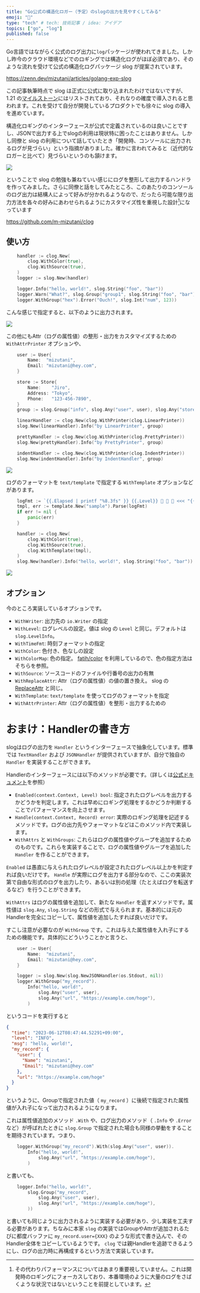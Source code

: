 ```yaml
---
title: "Go公式の構造化ロガー（予定）のslogの出力を見やすくしてみる"
emoji: "🔖"
type: "tech" # tech: 技術記事 / idea: アイデア
topics: ["go", "log"]
published: false
---
```


Go言語ではながらく公式のログ出力に`log`パッケージが使われてきました。しかし昨今のクラウド環境などでのロギングでは構造化ログがほぼ必須であり、そのような流れを受けて公式の構造化ログパッケージ slog が提案されています。

https://zenn.dev/mizutani/articles/golang-exp-slog

この記事執筆時点で slog は正式に公式に取り込まれたわけではないですが、 1.21 の[マイルストーン](https://github.com/golang/go/milestone/279)にはリストされており、それなりの確度で導入されると思われます。これを受けて自分が開発しているプロダクトでも徐々に slog の導入を進めています。

構造化ロギングのインターフェースが公式で定義されているのは良いことですし、JSONで出力する上でslogの利用は現状特に困ったことはありません。しかし同僚と slog の利用について話していたとき「開発時、コンソールに出力されるログが見づらい」という指摘がありました。確かに言われてみると（近代的なロガーと比べて）見づらいというのも頷けます。

![](https://storage.googleapis.com/zenn-user-upload/c5254856238e-20230611.png)

ということで slog の勉強も兼ねていい感じにログを整形して出力するハンドラを作ってみました。さらに同僚と話をしてみたところ、このあたりのコンソールのログ出力は結構人によって好みが分かれるようなので、だったら可能な限り出力方法を各々の好みにあわせられるようにカスタマイズ性を重視した設計[^1]になっています

https://github.com/m-mizutani/clog

## 使い方

```go
	handler := clog.New(
		clog.WithColor(true),
		clog.WithSource(true),
	)
	logger := slog.New(handler)

	logger.Info("hello, world!", slog.String("foo", "bar"))
	logger.Warn("What?", slog.Group("group1", slog.String("foo", "bar")))
	logger.WithGroup("hex").Error("Ouch!", slog.Int("num", 123))
```

こんな感じで指定すると、以下のように出力されます。

![](https://storage.googleapis.com/zenn-user-upload/9dc1ec381b34-20230611.png)

この他にもAttr（ログの属性値）の整形・出力をカスタマイズするための `WithAttrPrinter` オプションや、

```go
	user := User{
		Name:  "mizutani",
		Email: "mizutani@hey.com",
	}

	store := Store{
		Name:    "Jiro",
		Address: "Tokyo",
		Phone:   "123-456-7890",
	}
	group := slog.Group("info", slog.Any("user", user), slog.Any("store", store))

	linearHandler := clog.New(clog.WithPrinter(clog.LinearPrinter))
	slog.New(linearHandler).Info("by LinearPrinter", group)

	prettyHandler := clog.New(clog.WithPrinter(clog.PrettyPrinter))
	slog.New(prettyHandler).Info("by PrettyPrinter", group)

	indentHandler := clog.New(clog.WithPrinter(clog.IndentPrinter))
	slog.New(indentHandler).Info("by IndentHandler", group)
```


![](https://storage.googleapis.com/zenn-user-upload/8501bc645d76-20230611.png)

ログのフォーマットを `text/template` で指定する `WithTemplate` オプションなどがあります。

```go
	logFmt := `{{.Elapsed | printf "%8.3fs" }} {{.Level}} 📣 📣 📣 <<< "{{.Message}}" 🗒️ `
	tmpl, err := template.New("sample").Parse(logFmt)
	if err != nil {
		panic(err)
	}

	handler := clog.New(
		clog.WithColor(true),
		clog.WithSource(true),
		clog.WithTemplate(tmpl),
	)
	slog.New(handler).Info("hello, world!", slog.String("foo", "bar"))
```

![](https://storage.googleapis.com/zenn-user-upload/91220256a1c8-20230611.png)

## オプション

今のところ実装しているオプションです。

- `WithWriter`: 出力先の `io.Writer` の指定
- `WithLevel`: ログレベルの設定。値は slog の `Level` と同じ。デフォルトは `slog.LevelInfo`。
- `WithTimeFmt`: 時刻フォーマットの指定
- `WithColor`: 色付き、色なしの設定
- `WithColorMap`: 色の指定。 [fatih/color](https://github.com/fatih/color) を利用しているので、色の指定方法はそちらを参照。
- `WithSource`: ソースコードのファイルや行番号の出力の有無
- `WithReplaceAttr`: Attr（ログの属性値）の値の置き換え。 slog の [ReplaceAttr](https://pkg.go.dev/golang.org/x/exp/slog#HandlerOptions) と同じ。
- `WithTemplate`: `text/template` を使ってログのフォーマットを指定
- `WithAttrPrinter`: Attr（ログの属性値）を整形・出力するための

# おまけ：Handlerの書き方

slogはログの出力を `Handler` というインターフェースで抽象化しています。標準では `TextHandler` および `JSONHandler` が提供されていますが、自分で独自の `Handler` を実装することができます。

Handlerのインターフェースには以下のメソッドが必要です。（詳しくは[公式ドキュメント](https://pkg.go.dev/golang.org/x/exp/slog#Handler)を参照）

- `Enabled(context.Context, Level) bool`: 指定されたログレベルを出力するかどうかを判定します。これは早めにロギング処理をするかどうか判断することでパフォーマンスを向上させます。
- `Handle(context.Context, Record) error`: 実際のロギング処理を記述するメソッドです。ログの出力先やフォーマットなどはこのメソッド内で実装します。
- `WithAttrs` と `WithGroups`: これらはログの属性値やグループを追加するためのものです。これらを実装することで、ログの属性値やグループを追加した `Handler` を作ることができます。

`Enabled` は愚直に与えられたログレベルが設定されたログレベル以上かを判定すれば良いだけです。 `Handle` が実際にログを出力する部分なので、ここの実装次第で自由な形式のログを出力したり、あるいは別の処理（たとえばログを転送するなど）を行うことができます。

`WithAttrs` はログの属性値を追加して、新たな `Handler` を返すメソッドです。属性値は `slog.Any`, `slog.String` などの形式で与えられます。基本的には元のHandlerを完全にコピーして、属性値を追加したすれば良いだけです。

すこし注意が必要なのが `WithGroup` です。これは与えた属性値を入れ子にするための機能です。具体的にどういうことかと言うと、

```go
	user := User{
		Name:  "mizutani",
		Email: "mizutani@hey.com",
	}

	logger := slog.New(slog.NewJSONHandler(os.Stdout, nil))
	logger.WithGroup("my_record").
		Info("hello, world!",
			slog.Any("user", user),
			slog.Any("url", "https://example.com/hoge"),
		)
```

というコードを実行すると

```json
{
  "time": "2023-06-12T08:47:44.52291+09:00",
  "level": "INFO",
  "msg": "hello, world!",
  "my_record": {
    "user": {
      "Name": "mizutani",
      "Email": "mizutani@hey.com"
    },
    "url": "https://example.com/hoge"
  }
}
```

というように、Groupで指定された値（ `my_record` ）に後続で指定された属性値が入れ子になって出力されるようになります。

これは属性値追加のメソッド `.With` や、ログ出力のメソッド（ `.Info` や `.Error` など）が呼ばれたときに `slog.Group` で指定された場合も同様の挙動をすることを期待されています。つまり、

```go
	logger.WithGroup("my_record").With(slog.Any("user", user)).
		Info("hello, world!",
			slog.Any("url", "https://example.com/hoge"),
		)
```

と書いても、

```go
	logger.Info("hello, world!",
		slog.Group("my_record",
			slog.Any("user", user),
			slog.Any("url", "https://example.com/hoge"),
        ))
```

と書いても同じように出力されるように実装する必要があり、少し実装を工夫する必要があります。ちなみに本家 `slog` の実装ではGroupやAttrが追加されるたびに都度バッファに `my_record.user={XXX}` のような形式で書き込んで、そのHandler全体をコピーしているようです。 `clog` では親Handlerを追跡できるようにし、ログの出力時に再構成するという方法で実装しています。

[^1]: その代わりパフォーマンスについてはあまり重要視していません。これは開発時のロギングにフォーカスしており、本番環境のように大量のログをさばくような状況ではないということを前提としています。
